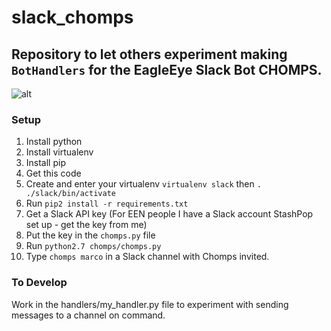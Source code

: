 # slack_chomps
## Repository to let others experiment making `BotHandlers` for the EagleEye Slack Bot __CHOMPS__.

![alt](http://www.greatpethealth.com/wp-content/uploads/2013/05/C.H.O.M.P.S.-trailer.jpg)

### Setup
1. Install python
2. Install virtualenv
3. Install pip
4. Get this code
5. Create and enter your virtualenv `virtualenv slack` then `. ./slack/bin/activate`
6. Run `pip2 install -r requirements.txt`
7. Get a Slack API key (For EEN people I have a Slack account StashPop set up - get the key from me)
8. Put the key in the `chomps.py` file
9. Run `python2.7 chomps/chomps.py`
10. Type `chomps marco` in a Slack channel with Chomps invited.
 
### To Develop

Work in the handlers/my_handler.py file to experiment with sending messages to a channel on command.

